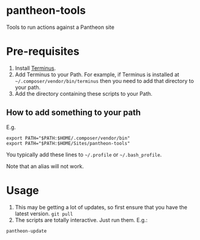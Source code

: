 # pantheon-tools
Tools to run actions against a Pantheon site

# Pre-requisites
1. Install [Terminus](https://github.com/pantheon-systems/terminus).
2. Add Terminus to your Path.  For example, if Terminus is installed at `~/.composer/vendor/bin/terminus` then you need to add that directory to your path.
3. Add the directory containing these scripts to your Path.

## How to add something to your path
  E.g.

```
export PATH="$PATH:$HOME/.composer/vendor/bin"
export PATH="$PATH:$HOME/Sites/pantheon-tools"
```

You typically add these lines to `~/.profile` or `~/.bash_profile`.

Note that an alias will not work.

# Usage
1. This may be getting a lot of updates, so first ensure that you have the latest version.
`git pull`
2. The scripts are totally interactive.  Just run them.  E.g.:
```
pantheon-update
```
